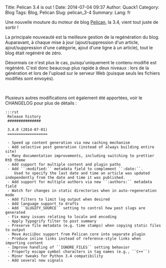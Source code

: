 Title: Pelican 3.4 is out !
Date: 2014-07-04 09:37
Author: Quack1
Category: Blog
Tags: Blog, Pelican
Slug: pelican_3-4
Summary: 
Lang: fr

Une nouvelle mouture du moteur de blog [Pelican](http://getpelican.com), la 3.4, vient tout juste de sortir !

La principale nouveauté est la meilleure gestion de la regénération du blog. Auparavant, à chaque mise à jour (ajout/suppression d'un article, ajout/suppression d'une catégorie, ajout d'une ligne à un article), tout le blog était regénéré de zéro.

Désormais ce n'est plus le cas, puisqu'uniquement le contenu modifié est regénéré. C'est donc beaucoup plus rapide à deux niveaux : lors de la génération et lors de l'upload sur le serveur Web (puisque seuls les fichiers modifiés sont envoyés).

&nbsp;

Plusieurs autres modifications ont également été apportées, voir le CHANGELOG pour plus de détails : 

	:::rst
	 Release history
	 ###############

	 3.4.0 (2014-07-01)
	 ==================

	 - Speed up content generation via new caching mechanism
	 - Add selective post generation (instead of always building entire site)
	 - Many documentation improvements, including switching to prettier RtD theme
	 - Add support for multiple content and plugin paths
	 - Add ``:modified:`` metadata field to complement ``:date:``.
	    Used to specify the last date and time an article was updated independently from the date and time it was published.
	 - Add support for multiple authors via new ``:authors:`` metadata field
	 - Watch for changes in static directories when in auto-regeneration mode
	 - Add filters to limit log output when desired
	 - Add language support to drafts
	 - Add ``SLUGIFY_SOURCE`` setting to control how post slugs are generated
	 - Fix many issues relating to locale and encoding
	 - Apply Typogrify filter to post summary
	 - Preserve file metadata (e.g. time stamps) when copying static files to output
	 - Move AsciiDoc support from Pelican core into separate plugin
	 - Produce inline links instead of reference-style links when importing content
	 - Improve handling of ``IGNORE_FILES`` setting behavior
	 - Properly escape symbol characters in tag names (e.g., ``C++``)
	 - Minor tweaks for Python 3.4 compatibility
	 - Add several new signals
